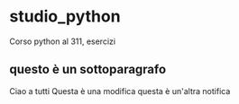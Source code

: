 # studio_python
Corso python al 311, esercizi
## questo è un sottoparagrafo
Ciao a tutti
Questa è una modifica
questa è un'altra notifica
